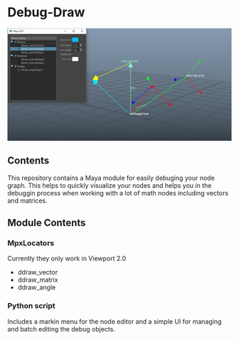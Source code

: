 # Debug-Draw
![Debug Draw](images/debug_image.PNG)
## Contents
This repository contains a Maya module for easily debuging your node graph. This helps to quickly visualize your nodes and helps you in the debuggin process when working with a lot of math nodes including vectors and matrices.
## Module Contents
### MpxLocators
Currently they only work in Viewport 2.0
* ddraw_vector
* ddraw_matrix
* ddraw_angle
### Python script
Includes a markin menu for the node editor and a simple UI for managing and batch editing the debug objects.
